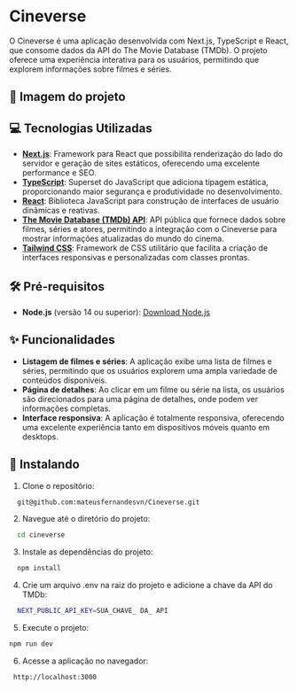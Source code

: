 # Cineverse

O Cineverse é uma aplicação desenvolvida com Next.js, TypeScript e React, que consome dados da API do The Movie Database (TMDb). O projeto oferece uma experiência interativa para os usuários, permitindo que explorem informações sobre filmes e  séries.

## 📸 Imagem do projeto

## 💻 Tecnologias Utilizadas
- **[Next.js](https://nextjs.org/)**: Framework para React que possibilita renderização do lado do servidor e geração de sites estáticos, oferecendo uma excelente performance e SEO.
- **[TypeScript](https://www.typescriptlang.org/)**: Superset do JavaScript que adiciona tipagem estática, proporcionando maior segurança e produtividade no desenvolvimento.
- **[React](https://reactjs.org/)**: Biblioteca JavaScript para construção de interfaces de usuário dinâmicas e reativas.
- **[The Movie Database (TMDb) API](https://www.themoviedb.org/)**: API pública que fornece dados sobre filmes, séries e atores, permitindo a integração com o Cineverse para mostrar informações atualizadas do mundo do cinema.
- **[Tailwind CSS](https://tailwindcss.com/)**: Framework de CSS utilitário que facilita a criação de interfaces responsivas e personalizadas com classes prontas.

##  🛠️ Pré-requisitos
- **Node.js** (versão 14 ou superior): [Download Node.js](https://nodejs.org/)

## ✨ Funcionalidades
- **Listagem de filmes e séries**: A aplicação exibe uma lista de filmes e séries, permitindo que os usuários explorem uma ampla variedade de conteúdos disponíveis.
- **Página de detalhes**: Ao clicar em um filme ou série na lista, os usuários são direcionados para uma página de detalhes, onde podem ver informações completas.
- **Interface responsiva**: A aplicação é totalmente responsiva, oferecendo uma excelente experiência tanto em dispositivos móveis quanto em desktops.


## 🚀 Instalando

1.  Clone o repositório:

```bash
  git@github.com:mateusfernandesvn/Cineverse.git
```
2.  Navegue até o diretório do projeto:

```bash
  cd cineverse
```

3. Instale as dependências do projeto:

```bash
  npm install
```

4. Crie um arquivo .env na raiz do projeto e adicione a chave da API do TMDb:

```bash
  NEXT_PUBLIC_API_KEY=SUA_CHAVE_ DA_ API 
```

5. Execute o projeto:

```bash
npm run dev
```

6. Acesse a aplicação no navegador:

```bash
 http://localhost:3000
```


